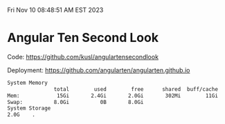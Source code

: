 Fri Nov 10 08:48:51 AM EST 2023

# Angular Ten Second Look

Code: https://github.com/kusl/angulartensecondlook

Deployment: https://github.com/angularten/angularten.github.io

```bash
System Memory
               total        used        free      shared  buff/cache   available
Mem:            15Gi       2.4Gi       2.0Gi       302Mi        11Gi        12Gi
Swap:          8.0Gi          0B       8.0Gi
System Storage
2.0G	.
```
```bash
